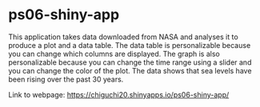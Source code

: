 # ps06-shiny-app

This application takes data downloaded from NASA and analyses it to produce a 
plot and a data table. The data table is personalizable because you can change
which columns are displayed. The graph is also personalizable because you can 
change the time range using a slider and you can change the color of the plot.
The data shows that sea levels have been rising over the past 30 years.

Link to webpage:  https://chiguchi20.shinyapps.io/ps06-shiny-app/ 